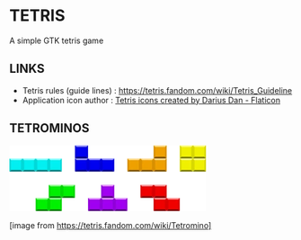 # TETRIS

A simple GTK tetris game

## LINKS

* Tetris rules (guide lines) : https://tetris.fandom.com/wiki/Tetris_Guideline
* Application icon author : <a href="https://www.flaticon.com/free-icons/tetris" title="tetris icons">Tetris icons created by Darius Dan - Flaticon</a>

## TETROMINOS

![tetromino](assets/tetromino.png)

[image from https://tetris.fandom.com/wiki/Tetromino]

